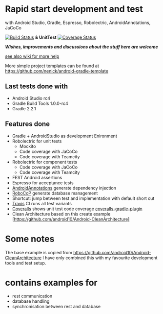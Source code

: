 
# Rapid start development and test
with Android Studio, Gradle, Espresso, Robolectric, AndroidAnnotations, JaCoCo

[![Build Status](https://travis-ci.org/nenick/AndroidAppDevelopment.svg)](https://travis-ci.org/nenick/AndroidAppDevelopment) **& UnitTest** [![Coverage Status](https://coveralls.io/repos/nenick/AndroidAppDevelopment/badge.png?branch=master)](https://coveralls.io/r/nenick/AndroidAppDevelopment?branch=master)

***Wishes, improvements and discussions about the stuff here are welcome***

[see also wiki for more help](https://github.com/nenick/AndroidAppDevelopment/wiki)

More simple project templates can be found at https://github.com/nenick/android-gradle-template

## Last tests done with

* Android Studio rc4
* Gradle Build Tools 1.0.0-rc4
* Gradle 2.2.1

## Features done

* Gradle + AndroidStudio as development Enironment
* Robolectric for unit tests
    * Mockito
    * Code coverage with JaCoCo
    * Code coverage with Teamcity
* Robolectric for component tests
    * Code coverage with JaCoCo
    * Code coverage with Teamcity
* FEST Android assertions
* Espresso for acceptance tests
* [AndroidAnnotations](http://androidannotations.org/) generate dependency injection
* [RoboCoP](https://github.com/mediarain/RoboCoP) generate database management
* Shortcut: jump between test and implementation with default short cut
* [Travis](https://travis-ci.org/) CI runs all test variants
* [Coveralls](https://coveralls.io/) shows unit test code coverage [coveralls-gradle-plugin](https://github.com/kt3k/coveralls-gradle-plugin)
* Clean Architecture based on this create example [https://github.com/android10/Android-CleanArchitecture]

# Some notes

The base example is copied from https://github.com/android10/Android-CleanArchitecture I have only combined this with my favourite development tools and test setup.

# contains examples for

* rest communication
* database handling
* synchronisation between rest and database
